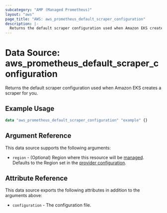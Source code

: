 ```yaml
---
subcategory: "AMP (Managed Prometheus)"
layout: "aws"
page_title: "AWS: aws_prometheus_default_scraper_configuration"
description: |-
  Returns the default scraper configuration used when Amazon EKS creates a scraper for you.
---
```



# Data Source: aws_prometheus_default_scraper_configuration

Returns the default scraper configuration used when Amazon EKS creates a scraper for you.

## Example Usage

```terraform
data "aws_prometheus_default_scraper_configuration" "example" {}
```

## Argument Reference

This data source supports the following arguments:

* `region` - (Optional) Region where this resource will be [managed](https://docs.aws.amazon.com/general/latest/gr/rande.html#regional-endpoints). Defaults to the Region set in the [provider configuration](https://registry.terraform.io/providers/hashicorp/aws/latest/docs#aws-configuration-reference).

## Attribute Reference

This data source exports the following attributes in addition to the arguments above:

* `configuration` - The configuration file.
